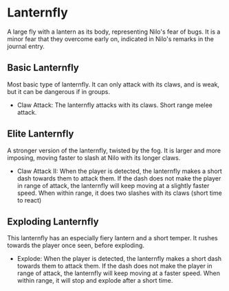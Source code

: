 # Lanternfly

A large fly with a lantern as its body, representing Nilo's fear of bugs. It is a minor fear that they overcome early on, indicated in Nilo's remarks in the journal entry.

## Basic Lanternfly

Most basic type of lanternfly. It can only attack with its claws, and is weak, but it can be dangerous if in groups.

- Claw Attack: The lanternfly attacks with its claws. Short range melee attack.

## Elite Lanternfly

A stronger version of the lanternfly, twisted by the fog. It is larger and more imposing, moving faster to slash at Nilo with its longer claws.

- Claw Attack II: When the player is detected, the lanternfly makes a short dash towards them to attack them. If the dash does not make the player in range of attack, the lanternfly will keep moving at a slightly faster speed. When within range, it does two slashes with its claws (short time to react)

## Exploding Lanternfly

This lanternfly has an especially fiery lantern and a short temper. It rushes towards the player once seen, before exploding.

- Explode: When the player is detected, the lanternfly makes a short dash towards them to attack them. If the dash does not make the player in range of attack, the lanternfly will keep moving at a faster speed. When within range, it will stop and explode after a short time.
